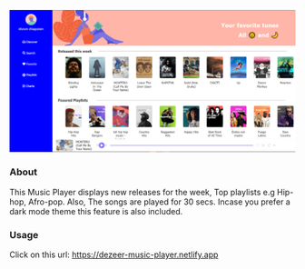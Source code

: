 ![alt text](https://github.com/ofurum/Music-Player-app/blob/main/src/assets/deezer-snapshot.PNG?raw=true)

### About

This Music Player displays new releases for the week, Top playlists e.g Hip-hop, Afro-pop. Also, The songs are played for 30 secs.
Incase you prefer a dark mode theme this feature is also included.


### Usage
Click on this url: https://dezeer-music-player.netlify.app
